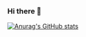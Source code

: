 ### Hi there 👋

[![Anurag's GitHub stats](https://github-readme-stats.vercel.app/api?username=Taokyla)](https://github.com/anuraghazra/github-readme-stats)
